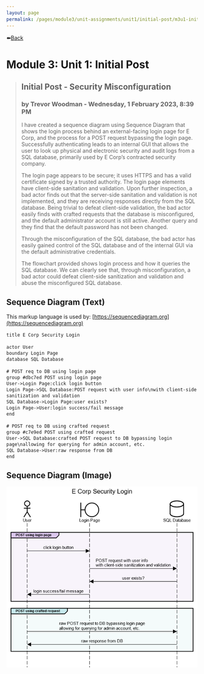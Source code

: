 ```yaml
---
layout: page
permalink: /pages/module3/unit-assignments/unit1/initial-post/m3u1-initialpost.html
---
```


⬅️[Back](/pages/module3/unit-assignments/unit1/m3u1.html)

# Module 3: Unit 1: Initial Post

> ## Initial Post - Security Misconfiguration
>
> ### by Trevor Woodman - Wednesday, 1 February 2023, 8:39 PM
>
> I have created a sequence diagram using Sequence Diagram that shows the login process behind an external-facing login page for E Corp, and the process for a POST request bypassing the login page. Successfully authenticating leads to an internal GUI that allows the user to look up physical and electronic security and audit logs from a SQL database, primarily used by E Corp’s contracted security company.
>
> The login page appears to be secure; it uses HTTPS and has a valid certificate signed by a trusted authority. The login page elements have client-side sanitation and validation. Upon further inspection, a bad actor finds out that the server-side sanitation and validation is not implemented, and they are receiving responses directly from the SQL database. Being trivial to defeat client-side validation, the bad actor easily finds with crafted requests that the database is misconfigured, and the default administrator account is still active. Another query and they find that the default password has not been changed.
>
> Through the misconfiguration of the SQL database, the bad actor has easily gained control of the SQL database and of the internal GUI via the default administrative credentials.
>
> The flowchart provided shows login process and how it queries the SQL database. We can clearly see that, through misconfiguration, a bad actor could defeat client-side sanitization and validation and abuse the misconfigured SQL database.

## Sequence Diagram (Text)

This markup language is used by: [https://sequencediagram.org](https://sequencediagram.org)

```
title E Corp Security Login

actor User
boundary Login Page
database SQL Database

# POST req to DB using login page
group #dbc7ed POST using login page
User->Login Page:click login button
Login Page->SQL Database:POST request with user info\nwith client-side sanitization and validation
SQL Database->Login Page:user exists?
Login Page->User:login success/fail message
end

# POST req to DB using crafted request
group #c7e9ed POST using crafted request
User->SQL Database:crafted POST request to DB bypassing login page\nallowing for querying for admin account, etc.
SQL Database->User:raw response from DB
end
```

## Sequence Diagram (Image)

![sequence diagram](m3u1-sequence-diagram.png)
